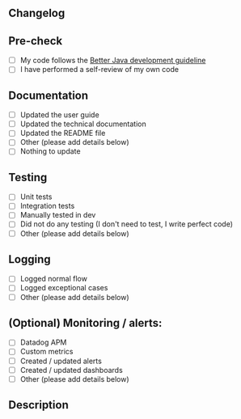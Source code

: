 ## Changelog
<!-- List here all the things you changed //-->

## Pre-check
- [ ] My code follows the [Better Java development guideline](https://github.com/cxxr/better-java)
- [ ] I have performed a self-review of my own code

## Documentation
<!-- Did you update the relevant documents related to this code - swagger, user guides, etc? //-->
- [ ] Updated the user guide
- [ ] Updated the technical documentation
- [ ] Updated the README file
- [ ] Other (please add details below)
- [ ] Nothing to update

## Testing
<!-- How did you test your code? //-->
- [ ] Unit tests
- [ ] Integration tests
- [ ] Manually tested in dev
- [ ] Did not do any testing (I don't need to test, I write perfect code)
- [ ] Other (please add details below)

## Logging
<!-- Did you add enough logs to follow the logic of your changes? //-->
- [ ] Logged normal flow
- [ ] Logged exceptional cases
- [ ] Other (please add details below)

## (Optional) Monitoring / alerts:
<!-- Did you add custom metrics / checked the existing metrics in datadog? //-->
- [ ] Datadog APM
- [ ] Custom metrics
- [ ] Created / updated alerts
- [ ] Created / updated dashboards
- [ ] Other (please add details below)

## Description
<!-- Detail of what this change will actually do, or what it's for. Include links to any relevant tickets //-->
